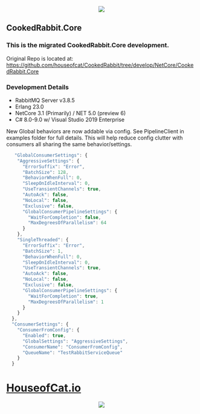 <p align="center"><img src="https://s33.postimg.cc/g8pyewwm7/COOKEDRABBIT_1.jpg"></p>

## CookedRabbit.Core

### This is the migrated CookedRabbit.Core development.

Original Repo is located at:  
https://github.com/houseofcat/CookedRabbit/tree/develop/NetCore/CookedRabbit.Core

### Development Details

 * RabbitMQ Server v3.8.5
 * Erlang 23.0
 * NetCore 3.1 (Primarily) / NET 5.0 (preview 6)
 * C# 8.0-9.0 w/ Visual Studio 2019 Enterprise
 
New Global behaviors are now addable via config. See PipelineClient in examples folder for full details. This will help reduce config clutter with consumers all sharing the same behavior/settings.  
```javascript
   "GlobalConsumerSettings": {
    "AggressiveSettings": {
      "ErrorSuffix": "Error",
      "BatchSize": 128,
      "BehaviorWhenFull": 0,
      "SleepOnIdleInterval": 0,
      "UseTransientChannels": true,
      "AutoAck": false,
      "NoLocal": false,
      "Exclusive": false,
      "GlobalConsumerPipelineSettings": {
        "WaitForCompletion": false,
        "MaxDegreesOfParallelism": 64
      }
    },
    "SingleThreaded": {
      "ErrorSuffix": "Error",
      "BatchSize": 1,
      "BehaviorWhenFull": 0,
      "SleepOnIdleInterval": 0,
      "UseTransientChannels": true,
      "AutoAck": false,
      "NoLocal": false,
      "Exclusive": false,
      "GlobalConsumerPipelineSettings": {
        "WaitForCompletion": true,
        "MaxDegreesOfParallelism": 1
      }
    }
  },
  "ConsumerSettings": {
    "ConsumerFromConfig": {
      "Enabled": true,
      "GlobalSettings": "AggressiveSettings",
      "ConsumerName": "ConsumerFromConfig",
      "QueueName": "TestRabbitServiceQueue"
    }
  }
```

# [HouseofCat.io](https://houseofcat.io)
<p align="center"><img src="https://s33.postimg.cc/tt2hpn1of/COOKEDRABBIT_Readme_2.jpg"></p>
